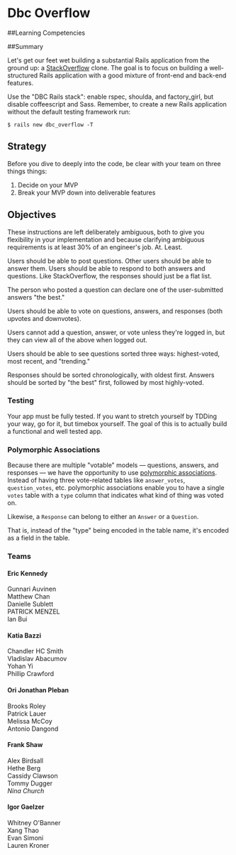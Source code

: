 # Dbc Overflow
##Learning Competencies

##Summary

 Let's get our feet wet building a substantial Rails application from the ground up: a [StackOverflow](stackoverflow.com) clone.  The goal is to focus on building a well-structured Rails application with a good mixture of front-end and back-end features.

Use the "DBC Rails stack": enable rspec, shoulda, and factory_girl, but disable coffeescript and Sass. Remember, to create a new Rails application without the default testing framework run:

```text
$ rails new dbc_overflow -T
```

## Strategy

Before you dive to deeply into the code, be clear with your team on three things things:

1. Decide on your MVP
2. Break your MVP down into deliverable features

## Objectives

These instructions are left deliberately ambiguous, both to give you flexibility in your implementation and because clarifying ambiguous requirements is at least 30% of an engineer's job.  At.  Least.

Users should be able to post questions.  Other users should be able to answer them.  Users should be able to respond to both answers and questions.  Like StackOverflow, the responses should just be a flat list.

The person who posted a question can declare one of the user-submitted answers "the best."

Users should be able to vote on questions, answers, and responses (both upvotes and downvotes).

Users cannot add a question, answer, or vote unless they're logged in, but they can view all of the above when logged out.

Users should be able to see questions sorted three ways: highest-voted, most recent, and "trending."

Responses should be sorted chronologically, with oldest first.  Answers should be sorted by "the best" first, followed by most highly-voted.

### Testing

Your app must be fully tested.  If you want to stretch yourself by TDDing your way, go for it, but timebox yourself. The goal of this is to actually build a functional and well tested app.

### Polymorphic Associations

Because there are multiple "votable" models &mdash; questions, answers, and responses &mdash; we have the opportunity to use [polymorphic associations](http://guides.rubyonrails.org/association_basics.html#polymorphic-associations).  Instead of having three vote-related tables like `answer_votes`, `question_votes`, etc. polymorphic associations enable you to have a single `votes` table with a `type` column that indicates what kind of thing was voted on.

Likewise, a `Response` can belong to either an `Answer` or a `Question`.

That is, instead of the "type" being encoded in the table name, it's encoded as a field in the table.

### Teams


#### Eric Kennedy

Gunnari Auvinen  
Matthew Chan  
Danielle Sublett  
PATRICK MENZEL  
Ian Bui  

#### Katia Bazzi

Chandler HC Smith  
Vladislav Abacumov  
Yohan Yi  
Phillip Crawford  

#### Ori Jonathan Pleban

Brooks Roley  
Patrick Lauer  
Melissa McCoy  
Antonio Dangond  

#### Frank Shaw

Alex Birdsall  
Hethe Berg  
Cassidy Clawson  
Tommy Dugger  
_Nina Church_

#### Igor Gaelzer

Whitney O'Banner  
Xang Thao  
Evan Simoni  
Lauren Kroner  
